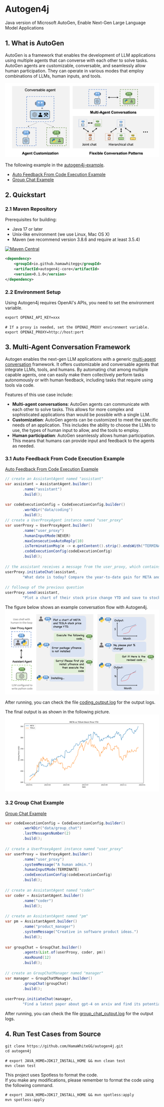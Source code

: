# Autogen4j
Java version of Microsoft AutoGen, Enable Next-Gen Large Language Model Applications  


## 1. What is AutoGen

AutoGen is a framework that enables the development of LLM applications using multiple agents that can converse with each other to solve tasks. AutoGen agents are customizable, conversable, and seamlessly allow human participation. They can operate in various modes that employ combinations of LLMs, human inputs, and tools.

![AutoGen Overview](https://github.com/HamaWhiteGG/autogen4j/blob/dev/data/images/autogen_agentchat.png)

The following example in the [autogen4j-example](autogen4j-example/src/main/java/com/hw/autogen4j/example).

- [Auto Feedback From Code Execution Example](autogen4j-example/src/main/java/com/hw/autogen4j/example/AutoFeedbackFromCodeExecutionExample.java)
- [Group Chat Example](autogen4j-example/src/main/java/com/hw/autogen4j/example/GroupChatExample.java)

## 2. Quickstart

### 2.1 Maven Repository
Prerequisites for building:
* Java 17 or later
* Unix-like environment (we use Linux, Mac OS X)
* Maven (we recommend version 3.8.6 and require at least 3.5.4)

[![Maven Central](https://img.shields.io/maven-central/v/io.github.hamawhitegg/autogen4j-core)](https://maven-badges.herokuapp.com/maven-central/io.github.hamawhitegg/autogen4j-core)
```xml
<dependency>
    <groupId>io.github.hamawhitegg</groupId>
    <artifactId>autogen4j-core</artifactId>
    <version>0.1.0</version>
</dependency>
```

### 2.2 Environment Setup
Using Autogen4j requires OpenAI's APIs, you need to set the environment variable.
```shell
export OPENAI_API_KEY=xxx

# If a proxy is needed, set the OPENAI_PROXY environment variable.
export OPENAI_PROXY=http://host:port
```

## 3. Multi-Agent Conversation Framework

Autogen enables the next-gen LLM applications with a generic [multi-agent conversation](https://microsoft.github.io/autogen/docs/Use-Cases/agent_chat) framework. It offers customizable and conversable agents that integrate LLMs, tools, and humans.
By automating chat among multiple capable agents, one can easily make them collectively perform tasks autonomously or with human feedback, including tasks that require using tools via code.

Features of this use case include:

- **Multi-agent conversations**: AutoGen agents can communicate with each other to solve tasks. This allows for more complex and sophisticated applications than would be possible with a single LLM.
- **Customization**: AutoGen agents can be customized to meet the specific needs of an application. This includes the ability to choose the LLMs to use, the types of human input to allow, and the tools to employ.
- **Human participation**: AutoGen seamlessly allows human participation. This means that humans can provide input and feedback to the agents as needed.

### 3.1 Auto Feedback From Code Execution Example
[Auto Feedback From Code Execution Example](autogen4j-example/src/main/java/com/hw/autogen4j/example/AutoFeedbackFromCodeExecutionExample.java)

```java
// create an AssistantAgent named "assistant"
var assistant = AssistantAgent.builder()
        .name("assistant")
        .build();

var codeExecutionConfig = CodeExecutionConfig.builder()
        .workDir("data/coding")
        .build();
// create a UserProxyAgent instance named "user_proxy"
var userProxy = UserProxyAgent.builder()
        .name("user_proxy")
        .humanInputMode(NEVER)
        .maxConsecutiveAutoReply(10)
        .isTerminationMsg(e -> e.getContent().strip().endsWith("TERMINATE"))
        .codeExecutionConfig(codeExecutionConfig)
        .build();

// the assistant receives a message from the user_proxy, which contains the task description
userProxy.initiateChat(assistant,
        "What date is today? Compare the year-to-date gain for META and TESLA.");

// followup of the previous question
userProxy.send(assistant,
        "Plot a chart of their stock price change YTD and save to stock_price_ytd.png.");
```

The figure below shows an example conversation flow with Autogen4j.
![Agent Chat Example](https://github.com/HamaWhiteGG/autogen4j/blob/dev/data/images/chat_example.png)

After running, you can check the file [coding_output.log](data/coding/coding_output.log) for the output logs.

The final output is as shown in the following picture.
![stock_price_ytd](https://github.com/HamaWhiteGG/autogen4j/blob/dev/data/coding/stock_price_ytd.png)


### 3.2 Group Chat Example
[Group Chat Example](autogen4j-example/src/main/java/com/hw/autogen4j/example/GroupChatExample.java)

```java
var codeExecutionConfig = CodeExecutionConfig.builder()
        .workDir("data/group_chat")
        .lastMessagesNumber(2)
        .build();

// create a UserProxyAgent instance named "user_proxy"
var userProxy = UserProxyAgent.builder()
        .name("user_proxy")
        .systemMessage("A human admin.")
        .humanInputMode(TERMINATE)
        .codeExecutionConfig(codeExecutionConfig)
        .build();

// create an AssistantAgent named "coder"
var coder = AssistantAgent.builder()
        .name("coder")
        .build();

// create an AssistantAgent named "pm"
var pm = AssistantAgent.builder()
        .name("product_manager")
        .systemMessage("Creative in software product ideas.")
        .build();

var groupChat = GroupChat.builder()
        .agents(List.of(userProxy, coder, pm))
        .maxRound(12)
        .build();

// create an GroupChatManager named "manager"
var manager = GroupChatManager.builder()
        .groupChat(groupChat)
        .build();

userProxy.initiateChat(manager,
        "Find a latest paper about gpt-4 on arxiv and find its potential applications in software.");
```

After running, you can check the file [group_chat_output.log](data/group_chat/group_chat_output.log) for the output logs.


## 4. Run Test Cases from Source

```shell
git clone https://github.com/HamaWhiteGG/autogen4j.git
cd autogen4j

# export JAVA_HOME=JDK17_INSTALL_HOME && mvn clean test
mvn clean test
```

This project uses Spotless to format the code.   
If you make any modifications, please remember to format the code using the following command.

```shell
# export JAVA_HOME=JDK17_INSTALL_HOME && mvn spotless:apply
mvn spotless:apply
```